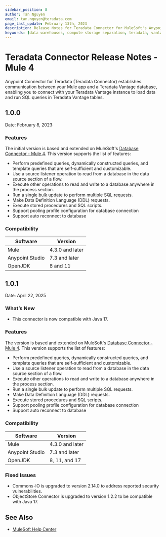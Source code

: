 ```yaml
---
sidebar_position: 8
author: Tan Nguyen
email: tan.nguyen@teradata.com
page_last_update: February 13th, 2023
description: Release Notes for Teradata Connector for MuleSoft's Anypoint Studio.
keywords: [data warehouses, compute storage separation, teradata, vantage, cloud data platform, object storage, business intelligence, enterprise analytics, mule, mulesoft, teradata connector, anypoint studio.]
---
```



# Teradata Connector Release Notes - Mule 4

Anypoint Connector for Teradata (Teradata Connector) establishes communication between your Mule app and a Teradata Vantage database, enabling you to connect with your Teradata Vantage instance to load data and run SQL queries in Teradata Vantage tables.

## 1.0.0
Date: February 8, 2023

### Features
The initial version is based and extended on MuleSoft's [Database Connector - Mule 4](https://docs.mulesoft.com/db-connector/1.14/). This version supports the list of features:

- Perform predefined queries, dynamically constructed queries, and template queries that are self-sufficient and customizable.
- Use a source listener operation to read from a database in the data source section of a flow.
- Execute other operations to read and write to a database anywhere in the process section.
- Run a single bulk update to perform multiple SQL requests.
- Make Data Definition Language (DDL) requests.
- Execute stored procedures and SQL scripts.
- Support pooling profile configuration for database connection
- Support auto reconnect to database

### Compatibility
| Software | Version    |
|----------|------------|
| Mule | 4.3.0 and later|
| Anypoint Studio | 7.3 and later|
| OpenJDK | 8 and 11|


## 1.0.1
Date: April 22, 2025

### What’s New
- This connector is now compatible with Java 17.

### Features
The version is based and extended on MuleSoft's [Database Connector - Mule 4](https://docs.mulesoft.com/db-connector/1.14/). This version supports the list of features:

- Perform predefined queries, dynamically constructed queries, and template queries that are self-sufficient and customizable.
- Use a source listener operation to read from a database in the data source section of a flow.
- Execute other operations to read and write to a database anywhere in the process section.
- Run a single bulk update to perform multiple SQL requests.
- Make Data Definition Language (DDL) requests.
- Execute stored procedures and SQL scripts.
- Support pooling profile configuration for database connection
- Support auto reconnect to database

### Compatibility
| Software | Version         |
|----------|-----------------|
| Mule | 4.3.0 and later |
| Anypoint Studio | 7.3 and later   |
| OpenJDK | 8, 11, and 17   |

### Fixed Issues
- Commons-IO is upgraded to version 2.14.0 to address reported security vulnerabilities.
- ObjectStore Connector is upgraded to version 1.2.2 to be compatible with Java 17.


## See Also

- [MuleSoft Help Center](https://help.mulesoft.com)